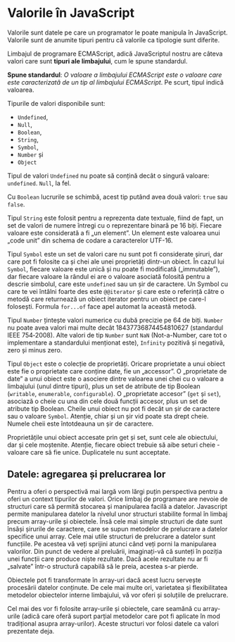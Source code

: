 # Valorile în JavaScript

Valorile sunt datele pe care un programator le poate manipula în JavaScript. Valorile sunt de anumite tipuri pentru că valorile ca tipologie sunt diferite.

Limbajul de programare ECMAScript, adică JavaScriptul nostru are câteva valori care sunt **tipuri ale limbajului**, cum le spune standardul.

**Spune standardul**: *O valoare a limbajului ECMAScript este o valoare care este caracterizată de un tip al limbajului ECMAScript*.
Pe scurt, tipul indică valoarea.

Tipurile de valori disponibile sunt:

- `Undefined`,
- `Null`,
- `Boolean`,
- `String`,
- `Symbol`,
- `Number` și
- `Object`

Tipul de valori `Undefined` nu poate să conțină decât o singură valoare: `undefined`. `Null`, la fel.

Cu `Boolean` lucrurile se schimbă, acest tip putând avea două valori: `true` sau `false`.

Tipul `String` este folosit pentru a reprezenta date textuale, fiind de fapt, un set de valori de numere întregi cu o reprezentare binară pe 16 biți. Fiecare valoare este considerată a fi „un element”. Un element este valoarea unui „code unit” din schema de codare a caracterelor UTF-16.

Tipul `Symbol` este un set de valori care nu sunt pot fi considerate șiruri, dar care pot fi folosite ca și chei ale unei proprietăți dintr-un obiect.
În cazul lui `Symbol`, fiecare valoare este unică și nu poate fi modificată („immutable”), dar fiecare valoare la rândul ei are o valoare asociată folosită pentru a descrie simbolul, care este `undefined` sau un șir de caractere. Un Symbol cu care te vei întâlni foarte des este `@@iterator` și care este o referință către o metodă care returnează un obiect iterator pentru un obiect pe care-l folosești. Formula `for...of` face apel automat la această metodă.

Tipul `Number` țintește valori numerice cu dubă precizie pe 64 de biți.
`Number` nu poate avea valori mai multe decât 18437736874454810627 (standardul IEEE 754‐2008).
Alte valori de tip `Number` sunt `NaN` (Not-a-Number, care tot o implementare a standardului menționat este), `Infinity` pozitivă și negativă, zero și minus zero.

Tipul `Object` este o colecție de proprietăți.
Oricare proprietate a unui obiect este fie o proprietate care conține date, fie un „accessor”.
O „proprietate de date” a unui obiect este o asociere dintre valoarea unei chei cu o valoare a limbajului (unul dintre tipuri), plus un set de atribute de tip Boolean (`writable`, `enumerable`, `configurable`).
O „proprietate accesor” (`get` și `set`), asociază o cheie cu una din cele două funcții accesor, plus un set de atribute tip Boolean.
Cheile unui obiect nu pot fi decât un șir de caractere sau o valoare `Symbol`. Atenție, chiar și un șir vid poate sta drept cheie. Numele cheii este întotdeauna un șir de caractere.

Proprietățile unui obiect accesate prin get și set, sunt cele ale obiectului, dar și cele moștenite.
Atenție, fiecare obiect trebuie să aibe seturi cheie - valoare care să fie unice. Duplicatele nu sunt acceptate.

## Datele: agregarea și prelucrarea lor

Pentru a oferi o perspectivă mai largă vom lărgi puțin perspectiva pentru a oferi un context tipurilor de valori.
Orice limbaj de programare are nevoie de structuri care să permită stocarea și manipularea facilă a datelor.
Javascript permite manipularea datelor la nivelul unor structuri stabilite formal în limbaj precum array-urile și obiectele. Însă cele mai simple structuri de date sunt însăși șirurile de caractere, care se supun metodelor de prelucrare a datelor specifice unui array.
Cele mai utile structuri de prelucrare a datelor sunt funcțiile. Pe acestea vă veți sprijini atunci când veți porni la manipularea valorilor. Din punct de vedere al preluării, imaginați-vă că sunteți în poziția unei funcții care produce niște rezultate. Dacă acele rezultate nu ar fi „salvate” într-o structură capabilă să le preia, acestea s-ar pierde.

Obiectele pot fi transformate în array-uri dacă acest lucru servește procesării datelor conținute. De cele mai multe ori, varietatea și flexibilitatea metodelor obiectelor interne limbajului, vă vor oferi și soluțiile de prelucrare.

Cel mai des vor fi folosite array-urile și obiectele, care seamănă cu array-urile (adică care oferă suport parțial metodelor care pot fi aplicate în mod tradițional asupra array-urilor).
Aceste structuri vor folosi datele ca valori prezentate deja.
